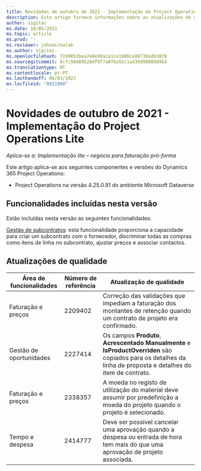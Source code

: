 ```yaml
---
title: Novidades de outubro de 2021 - Implementação do Project Operations Lite
description: Este artigo fornece informações sobre as atualizações de qualidade disponíveis na versão de outubro de 2021 da implementação do Project Operations Lite.
author: sigitac
ms.date: 10/05/2021
ms.topic: article
ms.prod: ''
ms.reviewer: johnmichalak
ms.author: sigitac
ms.openlocfilehash: 7199853bea7e8e99a2a1ce19d6ce88736edb38f8
ms.sourcegitcommit: 6cfc50d89528df977a8f6a55c1ad39d99800d9b4
ms.translationtype: HT
ms.contentlocale: pt-PT
ms.lasthandoff: 06/03/2022
ms.locfileid: "8921960"
---
```

# <a name="whats-new-october-2021---project-operations-lite-deployment"></a>Novidades de outubro de 2021 - Implementação do Project Operations Lite

_Aplica-se a: Implementação lite – negócio para faturação pró-forma_

Este artigo aplica-se aos seguintes componentes e versões do Dynamics 365 Project Operations:

  - Project Operations na versão 4.25.0.91 do ambiente Microsoft Dataverse


## <a name="features-included-in-this-release"></a>Funcionalidades incluídas nesta versão

Estão incluídas nesta versão as seguintes funcionalidades:

[Gestão de subcontratos](../subcontracting/managing-subcontracts-overview.md): esta funcionalidade proporciona a capacidade para criar um subcontrato com o fornecedor, discriminar todas as compras como itens de linha no subcontrato, ajustar preços e associar contactos.


## <a name="quality-updates"></a>Atualizações de qualidade

| **Área de funcionalidades** | **Número de referência** | **Atualização de qualidade** |
| --- | --- | --- |
| Faturação e preços | 2209402 | Correção das validações que impediam a faturação dos montantes de retenção quando um contrato de projeto era confirmado. |
| Gestão de oportunidades | 2227414 | Os campos **Produto**, **Acrescentado Manualmente** e **IsProductOverriden** são copiados para os detalhes da linha de proposta e detalhes do item de contrato. |
| Faturação e preços | 2338357 | A moeda no registo de utilização do material deve assumir por predefinição a moeda do projeto quando o projeto é selecionado. |
| Tempo e despesa | 2414777 | Deve ser possível cancelar uma aprovação quando a despesa ou entrada de hora tem mais do que uma aprovação de projeto associada. |
